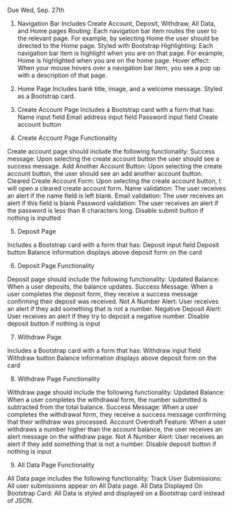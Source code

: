 Due Wed, Sep. 27th

1. Navigation Bar
   Includes Create Account, Deposit, Withdraw, All Data, and Home pages
   Routing: Each navigation bar item routes the user to the relevant page. For example, by selecting Home the user should be directed to the Home page.
   Styled with Bootstrap
   Highlighting: Each navigation bar item is highlight when you are on that page. For example, Home is highlighted when you are on the home page.
   Hover effect: When your mouse hovers over a navigation bar item, you see a pop up with a description of that page.

2. Home Page
   Includes bank title, image, and a welcome message.
   Styled as a Bootstrap card.

3. Create Account Page
   Includes a Bootstrap card with a form that has:
   Name input field
   Email address input field
   Password input field
   Create account button

4. Create Account Page Functionality

Create account page should include the following functionality:
Success message: Upon selecting the create account button the user should see a success message.
Add Another Account Button: Upon selecting the create account button, the user should see an add another account button.
Cleared Create Account Form: Upon selecting the create account button, t will open a cleared create account form.
Name validation: The user receives an alert if the name field is left blank.
Email validation: The user receives an alert if this field is blank
Password validation: The user receives an alert if the password is less than 8 characters long.
Disable submit button if nothing is inputted

5. Deposit Page

Includes a Bootstrap card with a form that has:
Deposit input field
Deposit button
Balance information displays above deposit form on the card

6. Deposit Page Functionality

Deposit page should include the following functionality:
Updated Balance: When a user deposits, the balance updates.
Success Message: When a user completes the deposit form, they receive a success message confirming their deposit was received.
Not A Number Alert: User receives an alert if they add something that is not a number.
Negative Deposit Alert: User receives an alert if they try to deposit a negative number.
Disable deposit button if nothing is input

7. Withdraw Page

Includes a Bootstrap card with a form that has:
Withdraw input field
Withdraw button
Balance information displays above deposit form on the card

8. Withdraw Page Functionality

Withdraw page should include the following functionality:
Updated Balance: When a user completes the withdrawal form, the number submitted is subtracted from the total balance.
Success Message: When a user completes the withdrawal form, they receive a success message confirming that their withdraw was processed.
Account Overdraft Feature: When a user withdraws a number higher than the account balance, the user receives an alert message on the withdraw page.
Not A Number Alert: User receives an alert if they add something that is not a number.
Disable deposit button if nothing is input

9. All Data Page Functionality

All Data page includes the following functionality:
Track User Submissions: All user submissions appear on All Data page.
All Data Displayed On Bootstrap Card: All Data is styled and displayed on a Bootstrap card instead of JSON.
